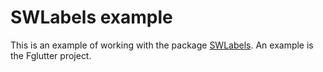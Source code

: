 # SWLabels example

This is an example of working with the package [SWLabels](https://pub.dev/packages/swlabels).
An example is the Fglutter project.